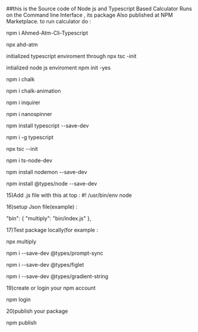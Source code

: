 ##this is the Source code of Node js and Typescript Based Calculator Runs on the Command line Interface , its package Also published at NPM Marketplace. to run calculator do :

npm i Ahmed-Atm-Cli-Typescript

npx ahd-atm

initialized typescript enviroment through npx tsc -init

intialized node js enviroment npm init -yes

npm i chalk

npm i chalk-animation

npm i inquirer

npm i nanospinner

npm install typescript --save-dev

npm i -g typescript

npx tsc --init

npm i ts-node-dev

npm install nodemon --save-dev

npm install @types/node --save-dev

15)Add .js file with this at top : #! /usr/bin/env node

16)setup Json file(example) :

"bin": { "multiply": "bin/index.js" },

17)Test package locally(for example :

npx multiply

npm i --save-dev @types/prompt-sync

npm i --save-dev @types/figlet

npm i --save-dev @types/gradient-string

19)create or login your npm account

npm login

20)publish your package

npm publish